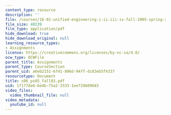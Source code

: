 ```yaml
---
content_type: resource
description: ''
file: /courses/16-01-unified-engineering-i-ii-iii-iv-fall-2005-spring-2006/1f177de6be4bf5a233331ee729609683_s06_ps05_fall03.pdf
file_size: 40239
file_type: application/pdf
hide_download: true
hide_download_original: null
learning_resource_types:
- Assignments
license: https://creativecommons.org/licenses/by-nc-sa/4.0/
ocw_type: OCWFile
parent_title: Assignments
parent_type: CourseSection
parent_uid: a6eb2151-6f41-806d-94ff-dc83eb5f4337
resourcetype: Document
title: s06_ps05_fall03.pdf
uid: 1f177de6-be4b-f5a2-3333-1ee729609683
video_files:
  video_thumbnail_file: null
video_metadata:
  youtube_id: null
---
```

